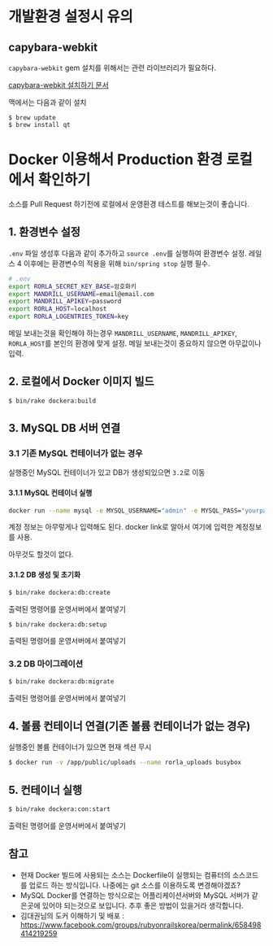 # 개발환경 설정시 유의

## capybara-webkit

`capybara-webkit` gem 설치를 위해서는 관련 라이브러리가 필요하다.

[capybara-webkit 설치하기 문서](https://github.com/thoughtbot/capybara-webkit/wiki/Installing-Qt-and-compiling-capybara-webkit)

맥에서는 다음과 같이 설치

```shell
$ brew update
$ brew install qt
```

# Docker 이용해서 Production 환경 로컬에서 확인하기

소스를 Pull Request 하기전에 로컬에서 운영환경 테스트를 해보는것이 좋습니다.

## 1. 환경변수 설정

`.env` 파일 생성후 다음과 같이 추가하고 `source .env`를 실행하여 환경변수 설정. 레일스 4 이후에는 환경변수의 적용을 위해 `bin/spring stop` 실행 필수.

```bash
# .env
export RORLA_SECRET_KEY_BASE=암호화키
export MANDRILL_USERNAME=email@email.com
export MANDRILL_APIKEY=password
export RORLA_HOST=localhost
export RORLA_LOGENTRIES_TOKEN=key
```

메일 보내는것을 확인해야 하는경우 `MANDRILL_USERNAME`, `MANDRILL_APIKEY`, `RORLA_HOST`를 본인의 환경에 맞게 설정. 메일 보내는것이 중요하지 않으면 아무값이나 입력.

## 2. 로컬에서 Docker 이미지 빌드

```bash
$ bin/rake dockera:build
```

## 3. MySQL DB 서버 연결 

### 3.1 기존 MySQL 컨테이너가 없는 경우

실행중인 MySQL 컨테이너가 있고 DB가 생성되있으면 `3.2`로 이동

#### 3.1.1 MySQL 컨테이너 실행

```bash
docker run --name mysql -e MYSQL_USERNAME="admin" -e MYSQL_PASS="yourpassword" -d tutum/mysql
```

계정 정보는 아무렇게나 입력해도 된다. docker link로 알아서 여기에 입력한 계정정보를 사용.

아무것도 할것이 없다.

#### 3.1.2 DB 생성 및 초기화

```bash
$ bin/rake dockera:db:create
```

출력된 명령어를 운영서버에서 붙여넣기

```bash
$ bin/rake dockera:db:setup
```

출력된 명령어를 운영서버에서 붙여넣기

### 3.2 DB 마이그레이션

```bash
$ bin/rake dockera:db:migrate
```

출력된 명령어를 운영서버에서 붙여넣기

## 4. 볼륨 컨테이너 연결(기존 볼륨 컨테이너가 없는 경우)

실행중인 볼륨 컨테이너가 있으면 현재 섹션 무시

```bash
$ docker run -v /app/public/uploads --name rorla_uploads busybox
```

## 5. 컨테이너 실행

```bash
$ bin/rake dockera:con:start
```

출력된 명령어를 운영서버에서 붙여넣기


## 참고

- 현재 Docker 빌드에 사용되는 소스는 Dockerfile이 실행되는 컴퓨터의 소스코드를 업로드 하는 방식입니다. 나중에는 git 소스를 이용하도록 변경해야겠죠? 
- MySQL Docker를 연결하는 방식으로는 어플리케이션서버와 MySQL 서버가 같은곳에 있어야 되는것으로 보입니다. 추후 좋은 방법이 있을거라 생각합니다.
- 김대권님의 도커 이해하기 및 배포 : https://www.facebook.com/groups/rubyonrailskorea/permalink/658498414219259